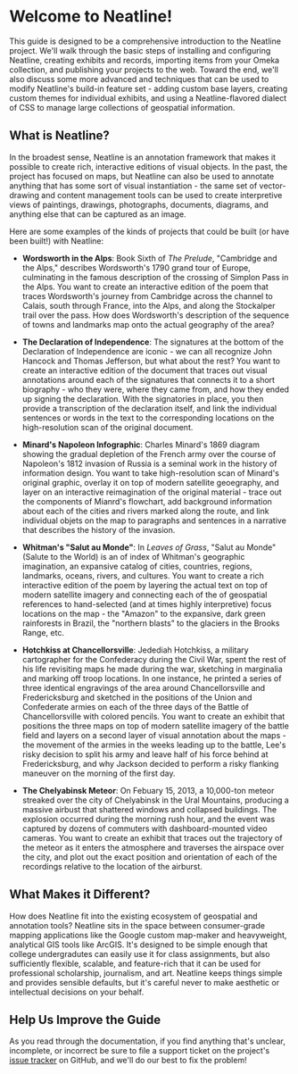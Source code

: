 # Welcome to Neatline!

This guide is designed to be a comprehensive introduction to the Neatline project. We'll walk through the basic steps of installing and configuring Neatline, creating exhibits and records, importing items from your Omeka collection, and publishing your projects to the web. Toward the end, we'll also discuss some more advanced and techniques that can be used to modify Neatline's build-in feature set - adding custom base layers, creating custom themes for individual exhibits, and using a Neatline-flavored dialect of CSS to manage large collections of geospatial information.

## What is Neatline?

In the broadest sense, Neatline is an annotation framework that makes it possible to create rich, interactive editions of visual objects. In the past, the project has focused on maps, but Neatline can also be used to annotate anything that has some sort of visual instantiation - the same set of vector-drawing and content management tools can be used to create interpretive views of paintings, drawings, photographs, documents, diagrams, and anything else that can be captured as an image.

Here are some examples of the kinds of projects that could be built (or have been built!) with Neatline:

  - **Wordsworth in the Alps**: Book Sixth of _The Prelude_, "Cambridge and the Alps," describes Wordsworth's 1790 grand tour of Europe, culminating in the famous description of the crossing of Simplon Pass in the Alps. You want to create an interactive edition of the poem that traces Wordsworth's journey from Cambridge across the channel to Calais, south through France, into the Alps, and along the Stockalper trail over the pass. How does Wordsworth's description of the sequence of towns and landmarks map onto the actual geography of the area?

  - **The Declaration of Independence**: The signatures at the bottom of the Declaration of Independence are iconic - we can all recognize John Hancock and Thomas Jefferson, but what about the rest? You want to create an interactive edition of the document that traces out visual annotations around each of the signatures that connects it to a short biography - who they were, where they came from, and how they ended up signing the declaration. With the signatories in place, you then provide a transcription of the declaration itself, and link the individual sentences or words in the text to the corresponding locations on the high-resolution scan of the original document.

  - **Minard's Napoleon Infographic**: Charles Minard's 1869 diagram showing the gradual depletion of the French army over the course of Napoleon's 1812 invasion of Russia is a seminal work in the history of information design. You want to take high-resolution scan of Minard's original graphic, overlay it on top of modern satellite geoegraphy, and layer on an interactive reimagination of the original material - trace out the components of Mianrd's flowchart, add background information about each of the cities and rivers marked along the route, and link individual objets on the map to paragraphs and sentences in a narrative that describes the history of the invasion.

  - **Whitman's "Salut au Monde"**: In _Leaves of Grass_, "Salut au Monde" (Salute to the World) is an of index of Whitman's geographic imagination, an expansive catalog of cities, countries, regions, landmarks, oceans, rivers, and cultures. You want to create a rich interactive edition of the poem by layering the actual text on top of modern satellite imagery and connecting each of the of geospatial references to hand-selected (and at times highly interpretive) focus locations on the map - the "Amazon" to the expansive, dark green rainforests in Brazil, the "northern blasts" to the glaciers in the Brooks Range, etc.

  - **Hotchkiss at Chancellorsville**: Jedediah Hotchkiss, a military cartographer for the Confederacy during the Civil War, spent the rest of his life revisiting maps he made during the war, sketching in marginalia and marking off troop locations. In one instance, he  printed a series of three identical engravings of the area around Chancellorsville and Fredericksburg and sketched in the positions of the Union and Confederate armies on each of the three days of the Battle of Chancellorsville with colored pencils. You want to create an exhibit that positions the three maps on top of modern satellite imagery of the battle field and layers on a second layer of visual annotation about the maps - the movement of the armies in the weeks leading up to the battle, Lee's risky decision to split his army and leave half of his force behind at Fredericksburg, and why Jackson decided to perform a risky flanking maneuver on the morning of the first day.

  - **The Chelyabinsk Meteor**: On Febuary 15, 2013, a 10,000-ton meteor streaked over the city of Chelyabinsk in the Ural Mountains, producing a massive airbust that shattered windows and collapsed buildings. The explosion occurred during the morning rush hour, and the event was captured by dozens of commuters with dashboard-mounted video cameras. You want to create an exhibit that traces out the trajectory of the meteor as it enters the atmosphere and traverses the airspace over the city, and plot out the exact position and orientation of each of the recordings relative to the location of the airburst.

## What Makes it Different?

How does Neatline fit into the existing ecosystem of geospatial and annotation tools? Neatline sits in the space between consumer-grade mapping applications like the Google custom map-maker and heavyweight, analytical GIS tools like ArcGIS. It's designed to be simple enough that college undergradutes can easily use it for class assignments, but also sufficiently flexible, scalable, and feature-rich that it can be used for professional scholarship, journalism, and art. Neatline keeps things simple and provides sensible defaults, but it's careful never to make aesthetic or intellectual decisions on your behalf.

## Help Us Improve the Guide

As you read through the documentation, if you find anything that's unclear, incomplete, or incorrect be sure to file a support ticket on the project's [issue tracker](https://github.com/scholarslab/Neatline/issues) on GitHub, and we'll do our best to fix the problem!

